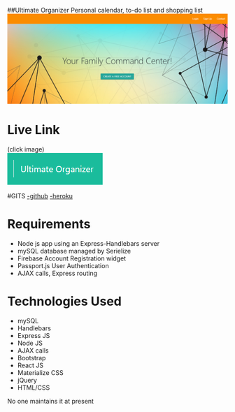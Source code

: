 ##Ultimate Organizer
Personal calendar, to-do list and shopping list
![imag](https://github.com/shayshae5482/Responsive-Portfolio/blob/master/assets/images/familycommandcenter.PNG)

# Live Link
(click image)<br>
<a href="https://testprojecttwo.herokuapp.com/">
    <img src="organizerLogoWide.png">
</a>

#GITS
<a href="https://github.com/Project-Team4/Project2-Team-3.git">-github</a>
<a href="https://git.heroku.com/testprojecttwo.git">-heroku</a>

# Requirements
- Node js app using an Express-Handlebars server
- mySQL database managed by Serielize
- Firebase Account Registration widget
- Passport.js User Authentication
- AJAX calls, Express routing

# Technologies Used
- mySQL
- Handlebars
- Express JS
- Node JS
- AJAX calls
- Bootstrap
- React JS
- Materialize CSS
- jQuery
- HTML/CSS

No one maintains it at present
